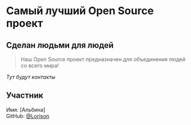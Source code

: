 # Самый лучший Open Source проект

## Сделан людьми для людей

> Наш Open Source проект предназначен для объединения людей со всего мира!

_Тут будут контакты_
## Участник
Имя: [Альбина]  
GitHub: [@Lorison](https://github.com/Lorison )
